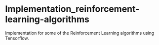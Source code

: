 # Implementation_reinforcement-learning-algorithms
Implementation for some of the Reinforcement Learning algorithms using Tensorflow.
